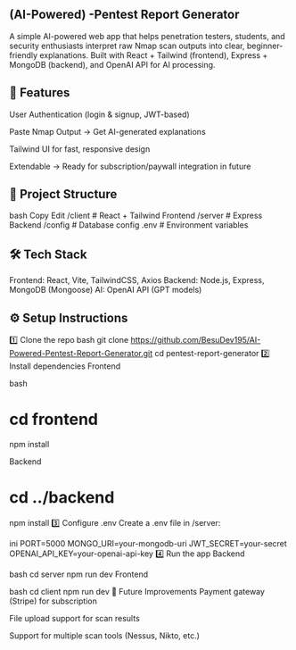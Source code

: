 ## (AI-Powered) -Pentest Report Generator
A simple AI-powered web app that helps penetration testers, students, and security enthusiasts interpret raw Nmap scan outputs into clear, beginner-friendly explanations.
Built with React + Tailwind (frontend), Express + MongoDB (backend), and OpenAI API for AI processing.

## 🚀 Features
User Authentication (login & signup, JWT-based)

Paste Nmap Output → Get AI-generated explanations

Tailwind UI for fast, responsive design

Extendable → Ready for subscription/paywall integration in future

## 📂 Project Structure
bash
Copy
Edit
/client                     # React + Tailwind Frontend
/server                     # Express Backend
/config                     # Database config
.env                        # Environment variables
## 🛠 Tech Stack
Frontend: React, Vite, TailwindCSS, Axios
Backend: Node.js, Express, MongoDB (Mongoose)
AI: OpenAI API (GPT models)

## ⚙️ Setup Instructions
1️⃣ Clone the repo
bash
git clone https://github.com/BesuDev195/AI-Powered-Pentest-Report-Generator.git
cd pentest-report-generator
2️⃣ Install dependencies
Frontend

bash
# cd frontend
npm install

Backend
# cd ../backend
npm install
3️⃣ Configure .env
Create a .env file in /server:

ini
PORT=5000
MONGO_URI=your-mongodb-uri
JWT_SECRET=your-secret
OPENAI_API_KEY=your-openai-api-key
4️⃣ Run the app
Backend

bash
cd server
npm run dev
Frontend

bash
cd client
npm run dev
🔮 Future Improvements
Payment gateway (Stripe) for subscription

File upload support for scan results

Support for multiple scan tools (Nessus, Nikto, etc.)
